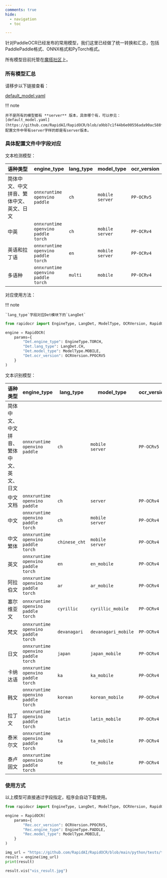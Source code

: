 ```yaml
---
comments: true
hide:
  - navigation
  - toc

---
```


针对PaddleOCR已经发布的常用模型，我们这里已经做了统一转换和汇总，包括PaddlePaddle格式、ONNX格式和PyTorch格式。

所有模型目前托管在[魔搭社区](https://www.modelscope.cn/models/RapidAI/RapidOCR/files)上。

### 所有模型汇总

请移步以下链接查看：

[default_model.yaml](https://github.com/RapidAI/RapidOCR/blob/a9bb7c1f44b6e00556ada90ac588f020d7637c4b/python/rapidocr/default_models.yaml)


!!! note

    并不是所有的模型都有 **server** 版本，具体哪个有，可以参见：[default_model.yaml](https://github.com/RapidAI/RapidOCR/blob/a9bb7c1f44b6e00556ada90ac588f020d7637c4b/python/rapidocr/default_models.yaml)。配置文件中带有server字样的即是有server版本。

### 具体配置文件中字段对应

文本检测模型：

|语种类型|engine_type| lang_type|model_type|ocr_version|
|:---|:---|:---|:---|:---|
|简体中文、中文拼音、繁体中文、英文、日文|`onnxruntime` <br/> `openvino` <br/> `paddle`|`ch`|`mobile`<br/> `server`|`PP-OCRv5`|
|中英|`onnxruntime` <br/> `openvino` <br/> `paddle` <br/> `torch`|`ch`|`mobile`<br/> `server`|`PP-OCRv4`|
|英语和拉丁语|`onnxruntime` <br/> `openvino` <br/> `paddle` <br/> `torch`|`en`|`mobile`<br/> `server`|`PP-OCRv4`<br/>|
|多语种|`onnxruntime` <br/> `openvino` <br/> `paddle` <br/> `torch`|`multi`|`mobile`|`PP-OCRv4`<br/>|

对应使用方法：

!!! note

    `lang_type`字段对应Det模块下的`LangDet`

```python
from rapidocr import EngineType, LangDet, ModelType, OCRVersion, RapidOCR

engine = RapidOCR(
    params={
        "Det.engine_type": EngineType.TORCH,
        "Det.lang_type": LangDet.CH,
        "Det.model_type": ModelType.MOBILE,
        "Det.ocr_version": OCRVersion.PPOCRV5
    }
)
```

文本识别模型：

| 语种类型       | engine_type               | lang_type         | model_type      | ocr_version       |
|----------------|---------------------------|-------------------|-----------------|-------------------|
| 简体中文、中文拼音、繁体中文、英文、日文 | `onnxruntime`<br>`openvino`<br>`paddle` | `ch`            | `mobile`<br>`server` | `PP-OCRv5` |
| 中文文档       | `onnxruntime`<br>`openvino`<br>`paddle` | `ch`            | `server` | `PP-OCRv4` |
| 中文           | `onnxruntime`<br>`openvino`<br>`paddle`<br>`torch` | `ch`            | `mobile`<br>`server` | `PP-OCRv4` |
| 中文繁体       | `onnxruntime`<br>`openvino`<br>`paddle`<br>`torch` | `chinese_cht`   | `mobile`<br>`server`   | `PP-OCRv4` |
| 英文           | `onnxruntime`<br>`openvino`<br>`paddle`<br>`torch` | `en`            | `en_mobile`     | `PP-OCRv4` |
| 阿拉伯文       | `onnxruntime`<br>`openvino`<br>`paddle`<br>`torch` | `ar`            | `ar_mobile`     | `PP-OCRv4` |
| 塞尔维亚文     | `onnxruntime`<br>`openvino`<br>`paddle`<br>`torch` | `cyrillic`      | `cyrillic_mobile` | `PP-OCRv4` |
| 梵文           | `onnxruntime`<br>`openvino`<br>`paddle`<br>`torch` | `devanagari`    | `devanagari_mobile` | `PP-OCRv4` |
| 日文           | `onnxruntime`<br>`openvino`<br>`paddle`<br>`torch` | `japan`         | `japan_mobile`  | `PP-OCRv4` |
| 卡纳达语       | `onnxruntime`<br>`openvino`<br>`paddle`<br>`torch` | `ka`            | `ka_mobile`     | `PP-OCRv4` |
| 韩文           | `onnxruntime`<br>`openvino`<br>`paddle`<br>`torch` | `korean`        | `korean_mobile` | `PP-OCRv4` |
| 拉丁文         | `onnxruntime`<br>`openvino`<br>`paddle`<br>`torch` | `latin`         | `latin_mobile`  | `PP-OCRv4` |
| 泰米尔文       | `onnxruntime`<br>`openvino`<br>`paddle`<br>`torch` | `ta`            | `ta_mobile`     | `PP-OCRv4` |
| 泰卢固文       | `onnxruntime`<br>`openvino`<br>`paddle`<br>`torch` | `te`            | `te_mobile`     | `PP-OCRv4` |

### 使用方式

以上模型可直接通过字段指定，程序会自动下载使用。

```python linenums="1" hl_lines="4"
from rapidocr import EngineType, LangDet, ModelType, OCRVersion, RapidOCR

engine = RapidOCR(
    params={
        "Rec.ocr_version": OCRVersion.PPOCRV5,
        "Rec.engine_type": EngineType.PADDLE,
        "Rec.model_type": ModelType.MOBILE,
    }
)

img_url = "https://github.com/RapidAI/RapidOCR/blob/main/python/tests/test_files/ch_en_num.jpg?raw=true"
result = engine(img_url)
print(result)

result.vis("vis_result.jpg")
```
